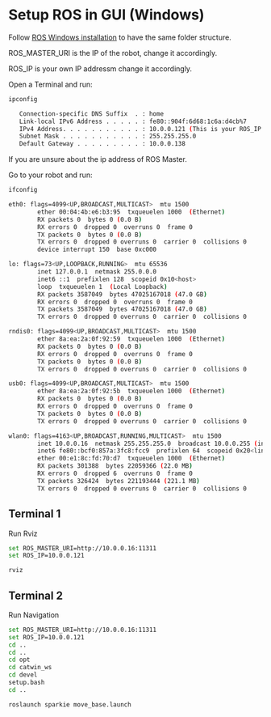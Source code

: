 # Setup ROS in GUI (Windows)

Follow [ROS Windows installation](http://wiki.ros.org/Installation/Windows) to have the same
folder structure.

ROS_MASTER_URI is the IP of the robot, change it accordingly.

ROS_IP is your own IP addressm change it accordingly.


Open a Terminal and run:

```bash
ipconfig

   Connection-specific DNS Suffix  . : home
   Link-local IPv6 Address . . . . . : fe80::904f:6d68:1c6a:d4cb%7
   IPv4 Address. . . . . . . . . . . : 10.0.0.121 (This is your ROS_IP address)
   Subnet Mask . . . . . . . . . . . : 255.255.255.0 
   Default Gateway . . . . . . . . . : 10.0.0.138 
```

If you are unsure about the ip address of ROS Master.

Go to your robot and run:

```bash
ifconfig

eth0: flags=4099<UP,BROADCAST,MULTICAST>  mtu 1500
        ether 00:04:4b:e6:b3:95  txqueuelen 1000  (Ethernet)
        RX packets 0  bytes 0 (0.0 B)
        RX errors 0  dropped 0  overruns 0  frame 0
        TX packets 0  bytes 0 (0.0 B)
        TX errors 0  dropped 0 overruns 0  carrier 0  collisions 0
        device interrupt 150  base 0xc000  

lo: flags=73<UP,LOOPBACK,RUNNING>  mtu 65536
        inet 127.0.0.1  netmask 255.0.0.0
        inet6 ::1  prefixlen 128  scopeid 0x10<host>
        loop  txqueuelen 1  (Local Loopback)
        RX packets 3587049  bytes 47025167018 (47.0 GB)
        RX errors 0  dropped 0  overruns 0  frame 0
        TX packets 3587049  bytes 47025167018 (47.0 GB)
        TX errors 0  dropped 0 overruns 0  carrier 0  collisions 0

rndis0: flags=4099<UP,BROADCAST,MULTICAST>  mtu 1500
        ether 8a:ea:2a:0f:92:59  txqueuelen 1000  (Ethernet)
        RX packets 0  bytes 0 (0.0 B)
        RX errors 0  dropped 0  overruns 0  frame 0
        TX packets 0  bytes 0 (0.0 B)
        TX errors 0  dropped 0 overruns 0  carrier 0  collisions 0

usb0: flags=4099<UP,BROADCAST,MULTICAST>  mtu 1500
        ether 8a:ea:2a:0f:92:5b  txqueuelen 1000  (Ethernet)
        RX packets 0  bytes 0 (0.0 B)
        RX errors 0  dropped 0  overruns 0  frame 0
        TX packets 0  bytes 0 (0.0 B)
        TX errors 0  dropped 0 overruns 0  carrier 0  collisions 0

wlan0: flags=4163<UP,BROADCAST,RUNNING,MULTICAST>  mtu 1500
        inet 10.0.0.16  netmask 255.255.255.0  broadcast 10.0.0.255 (inet is your ROS_MASTER_URI)
        inet6 fe80::bcf0:857a:3fc8:fcc9  prefixlen 64  scopeid 0x20<link>
        ether 00:e1:8c:fd:70:d7  txqueuelen 1000  (Ethernet)
        RX packets 301388  bytes 22059366 (22.0 MB)
        RX errors 0  dropped 6  overruns 0  frame 0
        TX packets 326424  bytes 221193444 (221.1 MB)
        TX errors 0  dropped 0 overruns 0  carrier 0  collisions 0
```


## Terminal 1

Run Rviz

```bash
set ROS_MASTER_URI=http://10.0.0.16:11311
set ROS_IP=10.0.0.121

rviz
```

## Terminal 2

Run Navigation

```bash
set ROS_MASTER_URI=http://10.0.0.16:11311
set ROS_IP=10.0.0.121
cd ..
cd ..
cd opt
cd catwin_ws
cd devel
setup.bash
cd ..

roslaunch sparkie move_base.launch
```